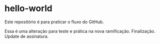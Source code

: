 # hello-world
Este repositório é para praticar o fluxo do GitHub.

Essa é uma alteração para teste e prática na nova ramificação.
Finalização. Update de assinatura.  